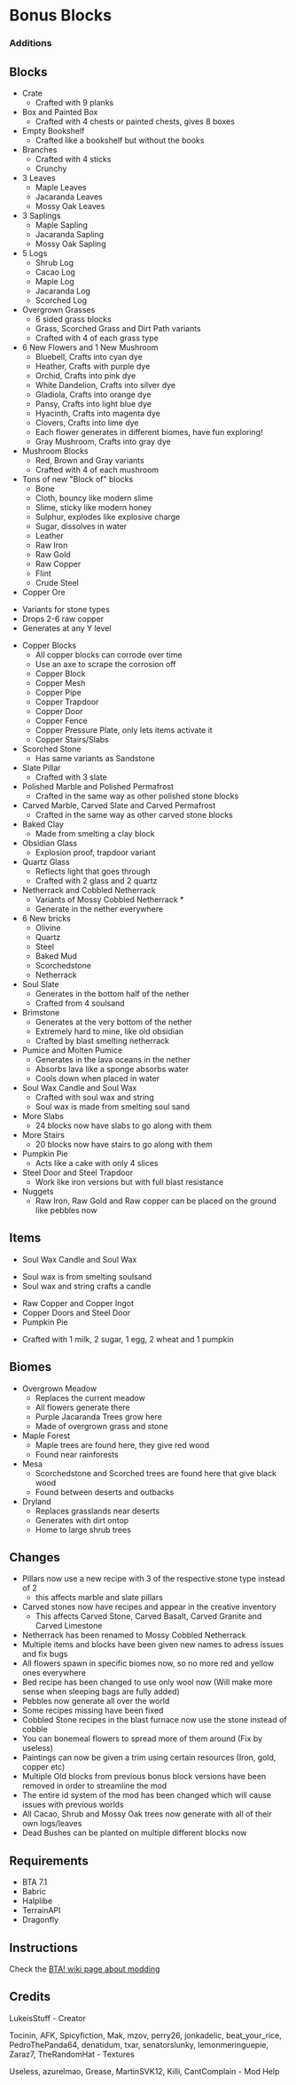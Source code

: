 # Bonus Blocks

### Additions

## Blocks
* Crate
  + Crafted with 9 planks
* Box and Painted Box
  + Crafted with 4 chests or painted chests, gives 8 boxes
* Empty Bookshelf
  + Crafted like a bookshelf but without the books
* Branches
  + Crafted with 4 sticks
  + Crunchy
* 3 Leaves
  + Maple Leaves
  + Jacaranda Leaves
  + Mossy Oak Leaves
* 3 Saplings
  + Maple Sapling
  + Jacaranda Sapling
  + Mossy Oak Sapling
* 5 Logs
  + Shrub Log
  + Cacao Log
  + Maple Log
  + Jacaranda Log
  + Scorched Log
* Overgrown Grasses
  + 6 sided grass blocks
  + Grass, Scorched Grass and Dirt Path variants
  + Crafted with 4 of each grass type
* 6 New Flowers and 1 New Mushroom
  + Bluebell, Crafts into cyan dye
  + Heather, Crafts with purple dye
  + Orchid, Crafts into pink dye
  + White Dandelion, Crafts into silver dye
  + Gladiola, Crafts into orange dye
  + Pansy, Crafts into light blue dye
  + Hyacinth, Crafts into magenta dye
  + Clovers, Crafts into lime dye
  + Each flower generates in different biomes, have fun exploring!
  + Gray Mushroom, Crafts into gray dye
* Mushroom Blocks
  + Red, Brown and Gray variants
  + Crafted with 4 of each mushroom
* Tons of new "Block of" blocks
  + Bone
  + Cloth, bouncy like modern slime
  + Slime, sticky like modern honey
  + Sulphur, explodes like explosive charge
  + Sugar, dissolves in water
  + Leather
  + Raw Iron
  + Raw Gold
  + Raw Copper
  + Flint
  + Crude Steel
* Copper Ore
 + Variants for stone types
 + Drops 2-6 raw copper
 + Generates at any Y level
* Copper Blocks
  + All copper blocks can corrode over time
  + Use an axe to scrape the corrosion off
  + Copper Block
  + Copper Mesh
  + Copper Pipe
  + Copper Trapdoor
  + Copper Door
  + Copper Fence
  + Copper Pressure Plate, only lets items activate it
  + Copper Stairs/Slabs
* Scorched Stone
  + Has same variants as Sandstone
* Slate Pillar
  + Crafted with 3 slate
* Polished Marble and Polished Permafrost
  + Crafted in the same way as other polished stone blocks
* Carved Marble, Carved Slate and Carved Permafrost
  + Crafted in the same way as other carved stone blocks
* Baked Clay
  + Made from smelting a clay block
* Obsidian Glass
  + Explosion proof, trapdoor variant
* Quartz Glass
  + Reflects light that goes through
  + Crafted with 2 glass and 2 quartz
* Netherrack and Cobbled Netherrack
  + Variants of Mossy Cobbled Netherrack *
  + Generate in the nether everywhere
* 6 New bricks
  + Olivine
  + Quartz
  + Steel
  + Baked Mud
  + Scorchedstone
  + Netherrack
* Soul Slate
  + Generates in the bottom half of the nether
  + Crafted from 4 soulsand
* Brimstone
  + Generates at the very bottom of the nether
  + Extremely hard to mine, like old obsidian
  + Crafted by blast smelting netherrack
* Pumice and Molten Pumice
  + Generates in the lava oceans in the nether
  + Absorbs lava like a sponge absorbs water
  + Cools down when placed in water
* Soul Wax Candle and Soul Wax
  + Crafted with soul wax and string
  + Soul wax is made from smelting soul sand
* More Slabs
  + 24 blocks now have slabs to go along with them
* More Stairs
  + 20 blocks now have stairs to go along with them
* Pumpkin Pie
  + Acts like a cake with only 4 slices
* Steel Door and Steel Trapdoor
  + Work like iron versions but with full blast resistance
* Nuggets
  + Raw Iron, Raw Gold and Raw copper can be placed on the ground like pebbles now


## Items
* Soul Wax Candle and Soul Wax
+ Soul wax is from smelting soulsand
+ Soul wax and string crafts a candle
* Raw Copper and Copper Ingot
* Copper Doors and Steel Door
* Pumpkin Pie
+ Crafted with 1 milk, 2 sugar, 1 egg, 2 wheat and 1 pumpkin


## Biomes
* Overgrown Meadow
  + Replaces the current meadow
  + All flowers generate there
  + Purple Jacaranda Trees grow here
  + Made of overgrown grass and stone
* Maple Forest
  + Maple trees are found here, they give red wood
  + Found near rainforests
* Mesa
  + Scorchedstone and Scorched trees are found here that give black wood
  + Found between deserts and outbacks
* Dryland 
  + Replaces grasslands near deserts
  + Generates with dirt ontop
  + Home to large shrub trees


## Changes
* Pillars now use a new recipe with 3 of the respective stone type instead of 2
  + this affects marble and slate pillars
* Carved stones now have recipes and appear in the creative inventory
  + This affects Carved Stone, Carved Basalt, Carved Granite and Carved Limestone
* Netherrack has been renamed to Mossy Cobbled Netherrack
* Multiple items and blocks have been given new names to adress issues and fix bugs
* All flowers spawn in specific biomes now, so no more red and yellow ones everywhere
* Bed recipe has been changed to use only wool now (Will make more sense when sleeping bags are fully added)
* Pebbles now generate all over the world
* Some recipes missing have been fixed
* Cobbled Stone recipes in the blast furnace now use the stone instead of cobble
* You can bonemeal flowers to spread more of them around (Fix by useless)
* Paintings can now be given a trim using certain resources (Iron, gold, copper etc)
* Multiple Old blocks from previous bonus block versions have been removed in order to streamline the mod
* The entire id system of the mod has been changed which will cause issues with previous worlds
* All Cacao, Shrub and Mossy Oak trees now generate with all of their own logs/leaves
* Dead Bushes can be planted on multiple different blocks now

## Requirements

+ BTA 7.1
+ Babric
+ Halplibe
+ TerrainAPI
+ Dragonfly

## Instructions

Check the [BTA! wiki page about modding](https://bta.miraheze.org/wiki/Modding)

## Credits
LukeisStuff - Creator

Tocinin, AFK, Spicyfiction, Mak, mzov, perry26, jonkadelic, beat_your_rice, PedroThePanda64, denatidum, txar, senatorslunky, lemonmeringuepie, Zaraz7, TheRandomHat - Textures

Useless, azurelmao, Grease, MartinSVK12, Killi, CantComplain - Mod Help

